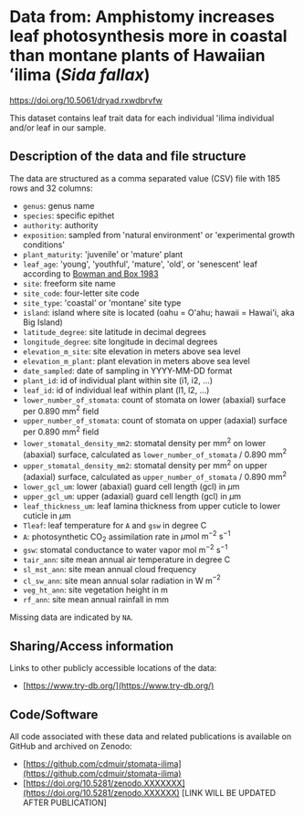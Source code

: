 # Data from: Amphistomy increases leaf photosynthesis more in coastal than montane plants of Hawaiian ʻilima (*Sida fallax*)

https://doi.org/10.5061/dryad.rxwdbrvfw

This dataset contains leaf trait data for each individual 'ilima individual and/or leaf in our sample.

## Description of the data and file structure

The data are structured as a comma separated value (CSV) file with 185 rows and 32 columns:

* `genus`: genus name
* `species`: specific epithet
* `authority`: authority
* `exposition`: sampled from 'natural environment' or 'experimental growth conditions'
* `plant_maturity`: 'juvenile' or 'mature' plant
* `leaf_age`: 'young', 'youthful', 'mature', 'old', or 'senescent' leaf according to [Bowman and Box 1983](https://doi.org/10.1111/j.1442-9993.1983.tb01515.x)
* `site`: freeform site name
* `site_code`: four-letter site code
* `site_type`: 'coastal' or 'montane' site type
* `island`: island where site is located (oahu = O'ahu; hawaii = Hawai'i, aka Big Island)
* `latitude_degree`: site latitude in decimal degrees
* `longitude_degree`: site longitude in decimal degrees
* `elevation_m_site`: site elevation in meters above sea level
* `elevation_m_plant`: plant elevation in meters above sea level
* `date_sampled`: date of sampling in YYYY-MM-DD format
* `plant_id`: id of individual plant within site (i1, i2, ...)
* `leaf_id`: id of individual leaf within plant (l1, l2, ...)
* `lower_number_of_stomata`: count of stomata on lower (abaxial) surface per 0.890 mm$^{2}$ field
* `upper_number_of_stomata`: count of stomata on upper (adaxial) surface per 0.890 mm$^{2}$ field
* `lower_stomatal_density_mm2`: stomatal density per mm$^2$ on lower (abaxial) surface, calculated as `lower_number_of_stomata` / 0.890 mm$^{2}$
* `upper_stomatal_density_mm2`: stomatal density per mm$^2$ on upper (adaxial) surface, calculated as `upper_number_of_stomata` / 0.890 mm$^{2}$
* `lower_gcl_um`: lower (abaxial) guard cell length (gcl) in $\mu$m
* `upper_gcl_um`: upper (adaxial) guard cell length (gcl) in $\mu$m
* `leaf_thickness_um`: leaf lamina thickness from upper cuticle to lower cuticle in $\mu$m
* `Tleaf`: leaf temperature for `A` and `gsw` in degree C
* `A`: photosynthetic CO$_2$ assimilation rate in $\mu \text{mol}~\text{m}^{-2}~\text{s}^{-1}$
* `gsw`: stomatal conductance to water vapor $\text{mol}~\text{m}^{-2}~\text{s}^{-1}$
* `tair_ann`: site mean annual air temperature in degree C
* `sl_mst_ann`: site mean annual cloud frequency
* `cl_sw_ann`: site mean annual solar radiation in W m$^{-2}$
* `veg_ht_ann`: site vegetation height in m
* `rf_ann`: site mean annual rainfall in mm

Missing data are indicated by `NA`.

## Sharing/Access information

Links to other publicly accessible locations of the data:
 - [https://www.try-db.org/](https://www.try-db.org/)

## Code/Software

All code associated with these data and related publications is available on GitHub and archived on Zenodo:
  - [https://github.com/cdmuir/stomata-ilima](https://github.com/cdmuir/stomata-ilima)
  - [https://doi.org/10.5281/zenodo.XXXXXXX](https://doi.org/10.5281/zenodo.XXXXXX) [LINK WILL BE UPDATED AFTER PUBLICATION]
